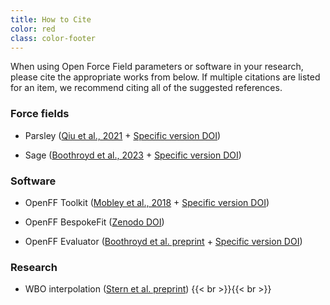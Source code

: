 ```yaml
---
title: How to Cite
color: red
class: color-footer
---
```


When using Open Force Field parameters or software in your research, please cite the appropriate works from below. If multiple citations are listed for an item, we recommend citing all of the suggested references.

### Force fields

* Parsley ([Qiu et al., 2021](https://pubs.acs.org/doi/10.1021/acs.jctc.1c00571) + [Specific version DOI](https://zenodo.org/record/8048547))

* Sage ([Boothroyd et al., 2023](https://pubs.acs.org/doi/10.1021/acs.jctc.3c00039) + [Specific version DOI](https://zenodo.org/record/8048547))
 
### Software

* OpenFF Toolkit ([Mobley et al., 2018](https://pubs.acs.org/doi/10.1021/acs.jctc.8b00640) + [Specific version DOI](https://zenodo.org/record/6310995#.YkdRtpPMLMI))

* OpenFF BespokeFit ([Zenodo DOI](https://zenodo.org/record/5172174#.YkdU1JPMLMI))

* OpenFF Evaluator ([Boothroyd et al. preprint](https://chemrxiv.org/engage/chemrxiv/article-details/610ad0ed45805d722f80e4de) + [Specific version DOI](https://zenodo.org/record/5695016#.YkdTX5PMLMI))

### Research

* WBO interpolation ([Stern et al. preprint](https://www.biorxiv.org/content/10.1101/2020.08.27.270934v2))
{{< br >}}{{< br >}}
